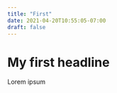 ```yaml
---
title: "First"
date: 2021-04-20T10:55:05-07:00
draft: false
---
```



# My first headline

Lorem ipsum

